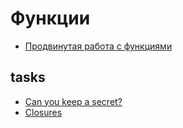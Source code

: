 # Функции

* [Продвинутая работа с функциями](https://learn.javascript.ru/advanced-functions)

## tasks

* [Can you keep a secret?](https://www.codewars.com/kata/can-you-keep-a-secret)
* [Closures](https://www.codewars.com/kata/closures-and-scopes)
